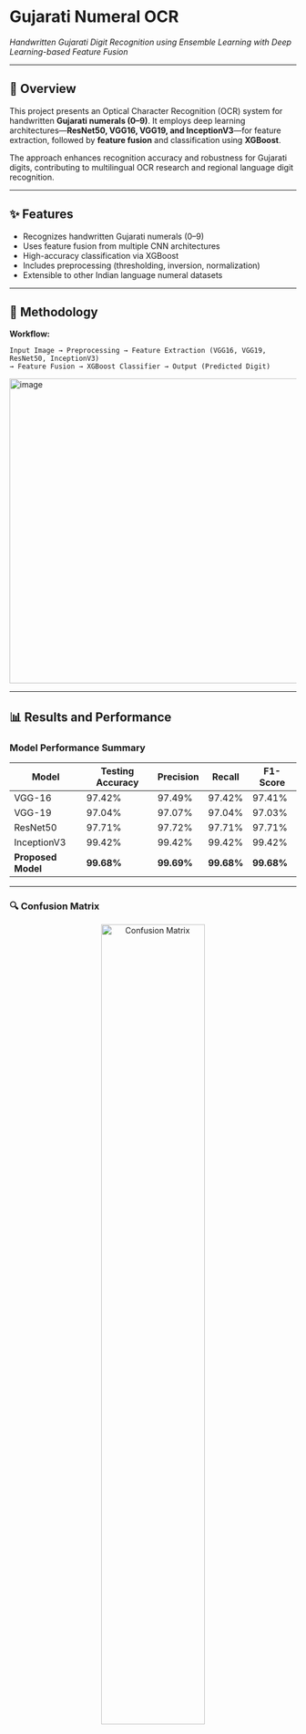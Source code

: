 # Gujarati Numeral OCR

*Handwritten Gujarati Digit Recognition using Ensemble Learning with Deep Learning-based Feature Fusion*

---

## 🧠 Overview

This project presents an Optical Character Recognition (OCR) system for handwritten **Gujarati numerals (0–9)**.
It employs deep learning architectures—**ResNet50, VGG16, VGG19, and InceptionV3**—for feature extraction, followed by **feature fusion** and classification using **XGBoost**.

The approach enhances recognition accuracy and robustness for Gujarati digits, contributing to multilingual OCR research and regional language digit recognition.

---

## ✨ Features

* Recognizes handwritten Gujarati numerals (0–9)
* Uses feature fusion from multiple CNN architectures
* High-accuracy classification via XGBoost
* Includes preprocessing (thresholding, inversion, normalization)
* Extensible to other Indian language numeral datasets

---

## 🧩 Methodology

**Workflow:**

```
Input Image → Preprocessing → Feature Extraction (VGG16, VGG19, ResNet50, InceptionV3)
→ Feature Fusion → XGBoost Classifier → Output (Predicted Digit)
```

<img width="621" height="535" alt="image" src="https://github.com/user-attachments/assets/32b191e1-29bb-4aef-bd6e-55032390d175" />


---
## 📊 Results and Performance

### Model Performance Summary
| Model | Testing Accuracy | Precision | Recall | F1-Score |
|--------|------------------|-----------|--------|-----------|
| VGG-16 | 97.42% | 97.49% | 97.42% | 97.41% |
| VGG-19 | 97.04% | 97.07% | 97.04% | 97.03% |
| ResNet50 | 97.71% | 97.72% | 97.71% | 97.71% |
| InceptionV3 | 99.42% | 99.42% | 99.42% | 99.42% |
| **Proposed Model** | **99.68%** | **99.69%** | **99.68%** | **99.68%** |

---

### 🔍 Confusion Matrix

<p align="center">
  <img src="https://github.com/user-attachments/assets/acef1e12-4845-4689-9fad-fbaead9e7c15" width="60%" alt="Confusion Matrix"/>
</p>
---

## ⚙️ Installation & Usage

### Clone the repository

```bash
git clone https://github.com/yourusername/gujarati-numeral-ocr.git
cd gujarati-numeral-ocr
```

### Feature extraction

Run the vgg19, vgg16, inceptionv3 and resnet ipynb files.

### Feature fusion, Classification and Testing

Run classification.ipynb.

---

## 🧰 Tech Stack

* Python
* TensorFlow / Keras
* Scikit-learn
* XGBoost
* NumPy, Pandas, Matplotlib


---

## 📚 Research Paper

📄 **Paper Title:** *Handwritten Digit Recognition using Ensemble Learning with Deep Learning-based Feature Fusion*
📍*2024 8th International Conference on I-SMAC (IoT in Social, Mobile, Analytics and Cloud) (I-SMAC), Kirtipur, Nepal, 2024*

🔗 **Link:** https://ieeexplore.ieee.org/document/10714854/

---

## 🙌 Acknowledgements

Special thanks to **Parth Goel Sir**, **Hitwanshi Dalsania**, and **Arjav Ankoliya** for their valuable guidance and collaboration.

---

## 🏆 Citation

If you use this work, please cite:

```bibtex
@INPROCEEDINGS{10714854,
  author={Ankoliya, Arjav and Bhadani, Hetvi and Dalsania, Hitwanshi and Goel, Parth},
  booktitle={2024 8th International Conference on I-SMAC (IoT in Social, Mobile, Analytics and Cloud) (I-SMAC)}, 
  title={Handwritten Digit Recognition using Ensemble Learning with Deep Learning-based Feature Fusion}, 
  year={2024},
  volume={},
  number={},
  pages={1961-1966},
  keywords={Deep learning;Handwriting recognition;Analytical models;Accuracy;Writing;Linguistics;Feature extraction;Ensemble learning;Residual neural networks;Testing;Gujrati handwritten digits;classification;pre-trained CNN networks;ensemble learning;deep learning},
  doi={10.1109/I-SMAC61858.2024.10714854}}

```

---

## 📬 Contact

**Hetvi Bhadani**
📧 [hetvi.bhadani47000@gmail.com](mailto:hetvi.bhadani47000@gmail.com)
🔗 [LinkedIn](https://linkedin.com/in/yourprofile) | [GitHub](https://github.com/yourusername)

---
